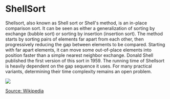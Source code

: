 <h1>ShellSort</h1>
<p>Shellsort, also known as Shell sort or Shell's method, is an in-place comparison sort. It can be seen as either a generalization of sorting by exchange (bubble sort) or sorting by insertion (insertion sort). The method starts by sorting pairs of elements far apart from each other, then progressively reducing the gap between elements to be compared. Starting with far apart elements, it can move some out-of-place elements into position faster than a simple nearest neighbor exchange. Donald Shell published the first version of this sort in 1959. The running time of Shellsort is heavily dependent on the gap sequence it uses. For many practical variants, determining their time complexity remains an open problem.</p>

<img src="https://upload.wikimedia.org/wikipedia/commons/d/d8/Sorting_shellsort_anim.gif">

<a href="https://en.wikipedia.org/wiki/Shellsort">Source: Wikipedia</a>